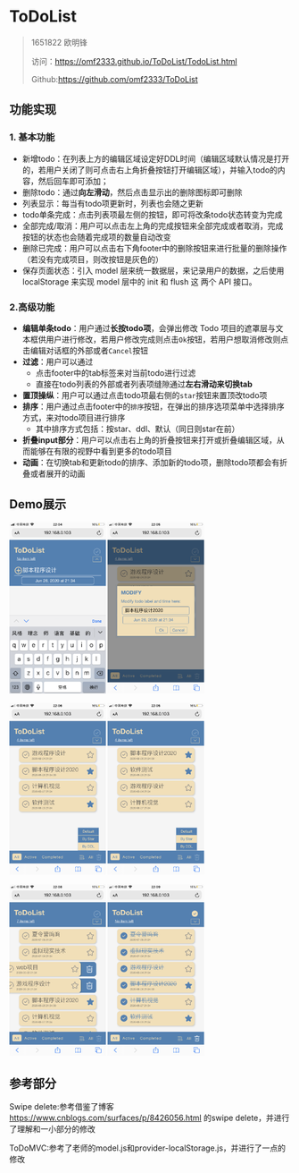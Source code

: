# ToDoList

> 1651822 欧明锋
>
> 访问：https://omf2333.github.io/ToDoList/TodoList.html
>
> Github:https://github.com/omf2333/ToDoList

## 功能实现

### 1. 基本功能

+ 新增todo：在列表上方的编辑区域设定好DDL时间（编辑区域默认情况是打开的，若用户关闭了则可点击右上角折叠按钮打开编辑区域），并输入todo的内容，然后回车即可添加；
+ 删除todo：通过**向左滑动**，然后点击显示出的删除图标即可删除
+ 列表显示：每当有todo项更新时，列表也会随之更新
+ todo单条完成：点击列表项最左侧的按钮，即可将改条todo状态转变为完成
+ 全部完成/取消：用户可以点击左上角的完成按钮来全部完成或者取消，完成按钮的状态也会随着完成项的数量自动改变
+ 删除已完成：用户可以点击右下角footer中的删除按钮来进行批量的删除操作（若没有完成项目，则改按钮是灰色的）
+ 保存页面状态：引入 model 层来统一数据层，来记录用户的数据，之后使用 localStorage 来实现 model 层中的 init 和 flush 这 两个 API 接口。

### 2.高级功能

+ **编辑单条todo**：用户通过**长按todo项**，会弹出修改 Todo 项目的遮罩层与文本框供用户进行修改，若用户修改完成则点击`Ok`按钮，若用户想取消修改则点击编辑对话框的外部或者`Cancel`按钮
+ **过滤**：用户可以通过
  + 点击footer中的tab标签来对当前todo进行过滤
  + 直接在todo列表的外部或者列表项缝隙通过**左右滑动来切换tab**
+ **置顶操纵**：用户可以通过点击todo项最右侧的`star`按钮来置顶改todo项
+ **排序**：用户通过点击footer中的`排序`按钮，在弹出的排序选项菜单中选择排序方式，来对todo项目进行排序
  + 其中排序方式包括：按star、ddl、默认（同日则star在前）
+ **折叠input部分**：用户可以点击右上角的折叠按钮来打开或折叠编辑区域，从而能够在有限的视野中看到更多的todo项目
+ **动画**：在切换tab和更新todo的排序、添加新的todo项，删除todo项都会有折叠或者展开的动画



## Demo展示

<img src="./assets/newTodo.png"  style="zoom:30%;" />  <img src="./assets/edit.png" style="zoom:30%;" />

<img src="./assets/rankDDL.png" style="zoom:30%;" />  <img src="./assets/rankStar.png" style="zoom:30%;" />

<img src="./assets/delete.png" style="zoom:30%;" />  <img src="./assets/completed.png" style="zoom:30%;" />



## 参考部分

Swipe delete:参考借鉴了博客 https://www.cnblogs.com/surfaces/p/8426056.html 的swipe delete，并进行了理解和一小部分的修改

ToDoMVC:参考了老师的model.js和provider-localStorage.js，并进行了一点的修改